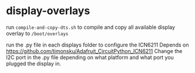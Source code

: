 # display-overlays

run `compile-and-copy-dts.sh` to compile and copy all available display overlay to `/boot/overlays`

run the .py file in each displays folder to configure the ICN6211
Depends on https://github.com/timonsku/Adafruit_CircuitPython_ICN6211
Change the I2C port in the .py file depending on what platform and what port you plugged the display in.
